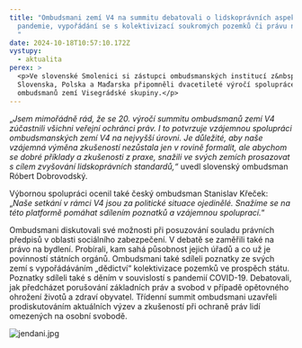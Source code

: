 ```yaml
---
title: "Ombudsmani zemí V4 na summitu debatovali o lidskoprávních aspektech
  pandemie, vypořádání se s kolektivizací soukromých pozemků či právu na bydlení
  "
date: 2024-10-18T10:57:10.172Z
vystupy:
  - aktualita
perex: >
  <p>Ve slovenské Smolenici si zástupci ombudsmanských institucí z&nbsp;Česka,
  Slovenska, Polska a Maďarska připomněli dvacetileté výročí spolupráce
  ombudsmanů zemí Visegrádské skupiny.</p>
---
```

<p>&bdquo;<em>Jsem mimořádně rád, že se 20. výročí summitu ombudsmanů zemí V4 zúčastnili všichni veřejní ochránci práv. I to potvrzuje vzájemnou spolupráci ombudsmanských zemí V4 na nejvyšší úrovni. Je důležité, aby naše vzájemná výměna zkušeností nezůstala jen v rovině formalit, ale abychom se dobré příklady a zkušenosti z praxe, snažili ve svých zemích prosazovat s&nbsp;cílem zvyšování lidskoprávních standardů,&ldquo;</em> uvedl slovenský ombudsman Róbert Dobrovodský.</p>

<p>Výbornou spolupráci ocenil také český ombudsman Stanislav Křeček: &bdquo;<em>Naše setkání v rámci V4 jsou za politické situace ojedinělé. Snažíme se na této platformě pomáhat sdílením poznatků a vzájemnou spoluprací.</em>&ldquo;</p>

<p>Ombudsmani diskutovali své možnosti při posuzování souladu právních předpisů v&nbsp;oblasti sociálního zabezpečení. V&nbsp;debatě se zaměřili také na právo na bydlení. Probírali, kam sahá působnost jejich úřadů a co už je povinností státních orgánů. Ombudsmani také sdíleli poznatky ze svých zemí s vypořádáváním &bdquo;dědictví&ldquo; kolektivizace pozemků ve prospěch státu. Poznatky sdíleli také s&nbsp;děním v&nbsp;souvislostí s&nbsp;pandemií COVID-19. Debatovali, jak předcházet porušování základních práv a svobod v&nbsp;případě opětovného ohrožení životů a zdraví obyvatel. Třídenní summit ombudsmani uzavřeli prodiskutováním aktuálních výzev a zkušeností při ochraně práv lidí omezených na osobní svobodě.</p>

<p><img alt="jendani.jpg" src="https://www.ochrance.cz/aktualne/ombudsmani_zemi_v4_na_summitu_debatovali_o_lidskopravnich_aspektech_pandemie_vyporadani_se_s_kolektivizaci_soukromych_pozemku_ci_pravu_na_bydleni/jendani.jpg" /></p>
